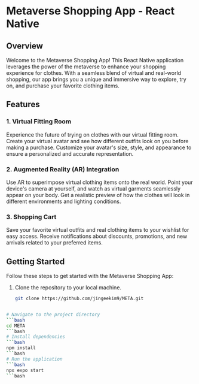 # Metaverse Shopping App - React Native

## Overview

Welcome to the Metaverse Shopping App! This React Native application leverages the power of the metaverse to enhance your shopping experience for clothes. With a seamless blend of virtual and real-world shopping, our app brings you a unique and immersive way to explore, try on, and purchase your favorite clothing items.

## Features

### 1. Virtual Fitting Room

Experience the future of trying on clothes with our virtual fitting room. Create your virtual avatar and see how different outfits look on you before making a purchase. Customize your avatar's size, style, and appearance to ensure a personalized and accurate representation.

### 2. Augmented Reality (AR) Integration

Use AR to superimpose virtual clothing items onto the real world. Point your device's camera at yourself, and watch as virtual garments seamlessly appear on your body. Get a realistic preview of how the clothes will look in different environments and lighting conditions.

### 3. Shopping Cart
Save your favorite virtual outfits and real clothing items to your wishlist for easy access. Receive notifications about discounts, promotions, and new arrivals related to your preferred items.

## Getting Started

Follow these steps to get started with the Metaverse Shopping App:

1. Clone the repository to your local machine.
   ```bash
   git clone https://github.com/jingeekim9/META.git

```bash

# Navigate to the project directory
```bash
cd META
```bash
# Install dependencies
```bash
npm install
```bash
# Run the application
```bash
npx expo start
```bash